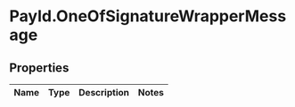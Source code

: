 # PayId.OneOfSignatureWrapperMessage

## Properties
Name | Type | Description | Notes
------------ | ------------- | ------------- | -------------
